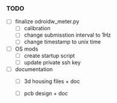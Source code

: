 ### TODO 

- [ ] finalize odroidw_meter.py
    - [ ] calibration
    - [ ] change submisstion interval to 1Hz
    - [ ] change timestamp to unix time

- [ ] OS mods
    - [ ] create startup script
    - [ ] update private ssh key
    
- [ ] documentation
    - [ ] 3d housing files + doc
    - [ ] pcb design + doc
    
